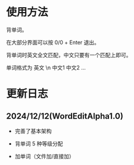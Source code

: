 # 使用方法

背单词。

在大部分界面可以按 0/0 + Enter 退出。

背单词时英文全文匹配，中文只要有一个匹配上即可。

单词格式为 英文 \n 中文1 中文2 …

# 更新日志

## 2024/12/12(WordEditAlpha1.0)

- 完善了基本架构

- 背单词 5 种等级分配

- 加单词（文件加/直接加）